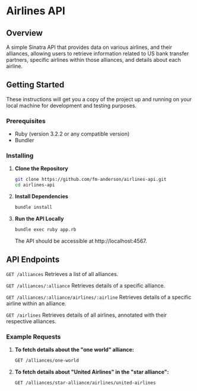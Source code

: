 # Airlines API

## Overview

A simple Sinatra API that provides data on various airlines, and their alliances, allowing users to retrieve information related to US bank transfer partners, specific airlines within those alliances, and details about each airline.

## Getting Started

These instructions will get you a copy of the project up and running on your local machine for development and testing purposes.

### Prerequisites

- Ruby (version 3.2.2 or any compatible version)
- Bundler

### Installing

1. **Clone the Repository**

   ```sh
   git clone https://github.com/fm-anderson/airlines-api.git
   cd airlines-api
   ```

2. **Install Dependencies**

   ```sh
   bundle install
   ```

3. **Run the API Locally**

   ```sh
   bundle exec ruby app.rb
   ```

   The API should be accessible at http://localhost:4567.

## API Endpoints

`GET /alliances` Retrieves a list of all alliances.

`GET /alliances/:alliance` Retrieves details of a specific alliance.

`GET /alliances/:alliance/airlines/:airline` Retrieves details of a specific airline within an alliance.

`GET /airlines` Retrieves details of all airlines, annotated with their respective alliances.

### Example Requests

1. **To fetch details about the "one world" alliance:**

   ```sh
   GET /alliances/one-world
   ```

2. **To fetch details about "United Airlines" in the "star alliance":**

   ```sh
   GET /alliances/star-alliance/airlines/united-airlines
   ```
